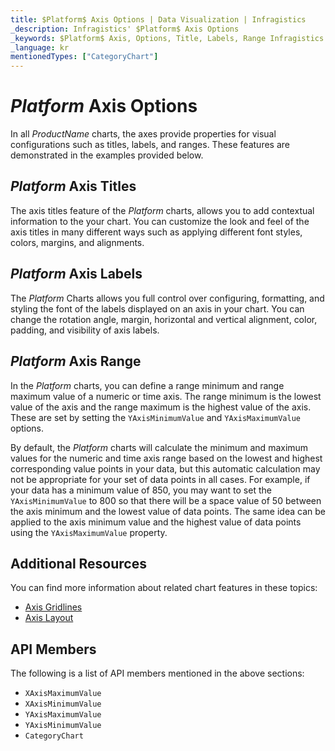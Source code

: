 ```yaml
---
title: $Platform$ Axis Options | Data Visualization | Infragistics
_description: Infragistics' $Platform$ Axis Options
_keywords: $Platform$ Axis, Options, Title, Labels, Range Infragistics
_language: kr
mentionedTypes: ["CategoryChart"]
---
```


# $Platform$ Axis Options

In all $ProductName$ charts, the axes provide properties for visual configurations such as titles, labels, and ranges. These features are demonstrated in the examples provided below.

## $Platform$ Axis Titles

The axis titles feature of the $Platform$ charts, allows you to add contextual information to the your chart. You can customize the look and feel of the axis titles in many different ways such as applying different font styles, colors, margins, and alignments.

<code-view style="height: 450px"
           data-demos-base-url="{environment:dvDemosBaseUrl}"
           iframe-src="{environment:dvDemosBaseUrl}/charts/category-chart-axis-titles"
           alt="$Platform$ Axis Titles Example"
           github-src="charts/category-chart/axis-titles">
</code-view>

<div class="divider--half"></div>


## $Platform$ Axis Labels

The $Platform$ Charts allows you full control over configuring, formatting, and styling the font of the labels displayed on an axis in your chart. You can change the rotation angle, margin, horizontal and vertical alignment, color, padding, and visibility of axis labels.

<code-view style="height: 450px"
           data-demos-base-url="{environment:dvDemosBaseUrl}"
           iframe-src="{environment:dvDemosBaseUrl}/charts/category-chart-axis-labels"
           alt="$Platform$ Axis Labels Example"
           github-src="charts/category-chart/axis-labels">
</code-view>

<div class="divider--half"></div>

## $Platform$ Axis Range

In the $Platform$ charts, you can define a range minimum and range maximum value of a numeric or time axis. The range minimum is the lowest value of the axis and the range maximum is the highest value of the axis. These are set by setting the `YAxisMinimumValue` and `YAxisMaximumValue` options.

By default, the $Platform$ charts will calculate the minimum and maximum values for the numeric and time axis range based on the lowest and highest corresponding value points in your data, but this automatic calculation may not be appropriate for your set of data points in all cases. For example, if your data has a minimum value of 850, you may want to set the `YAxisMinimumValue` to 800 so that there will be a space value of 50 between the axis minimum and the lowest value of data points. The same idea can be applied to the axis minimum value and the highest value of data points using the `YAxisMaximumValue` property.

<code-view style="height: 450px"
           data-demos-base-url="{environment:dvDemosBaseUrl}"
           iframe-src="{environment:dvDemosBaseUrl}/charts/category-chart-axis-range"
           alt="$Platform$ Axis Range Example"
           github-src="charts/category-chart/axis-range">
</code-view>

<div class="divider--half"></div>

<!--
## $Platform$ Axis Scale

TODO add info/example of financial chart with  YAxisMode and YAxisIsLogarithm

-->

## Additional Resources

You can find more information about related chart features in these topics:

- [Axis Gridlines](chart-axis-gridlines.md)
- [Axis Layout](chart-axis-layouts.md)

## API Members

The following is a list of API members mentioned in the above sections:

- `XAxisMaximumValue`
- `XAxisMinimumValue`
- `YAxisMaximumValue`
- `YAxisMinimumValue`
- `CategoryChart`
